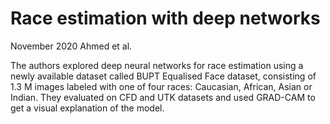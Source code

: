 # Race estimation with deep networks

November 2020
Ahmed et al.

The authors explored deep neural networks for race estimation using a newly available dataset called BUPT Equalised Face dataset, consisting of 1.3 M images labeled with one of four races: Caucasian, African, Asian or Indian. They evaluated on CFD and UTK datasets and used GRAD-CAM to get a visual explanation of the model.
